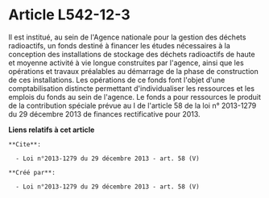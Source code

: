 # Article L542-12-3

Il est institué, au sein de l'Agence nationale pour la gestion des déchets radioactifs, un fonds destiné à financer les
études nécessaires à la conception des installations de stockage des déchets radioactifs de haute et moyenne activité à vie
longue construites par l'agence, ainsi que les opérations et travaux préalables au démarrage de la phase de construction de
ces installations. Les opérations de ce fonds font l'objet d'une comptabilisation distincte permettant d'individualiser les
ressources et les emplois du fonds au sein de l'agence. Le fonds a pour ressources le produit de la contribution spéciale
prévue au I de l'article 58 de la loi n° 2013-1279 du 29 décembre 2013 de finances rectificative pour 2013.

**Liens relatifs à cet article**

	**Cite**:

	  - Loi n°2013-1279 du 29 décembre 2013 - art. 58 (V)

	**Créé par**:

	  - Loi n°2013-1279 du 29 décembre 2013 - art. 58 (V)
